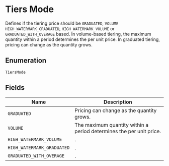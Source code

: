 # Tiers Mode

Defines if the tiering price should be `GRADUATED`, `VOLUME` `HIGH_WATERMARK_GRADUATED`, `HIGH_WATERMARK_VOLUME` or `GRADUATED_WITH_OVERAGE` based. In volume-based tiering, the maximum quantity within a period determines the per unit price. In graduated tiering, pricing can change as the quantity grows.

## Enumeration

`TiersMode`

## Fields

| Name | Description |
|  --- | --- |
| `GRADUATED` | Pricing can change as the quantity grows. |
| `VOLUME` | The maximum quantity within a period determines the per unit price. |
| `HIGH_WATERMARK_VOLUME` | . |
| `HIGH_WATERMARK_GRADUATED` | . |
| `GRADUATED_WITH_OVERAGE` | . |
